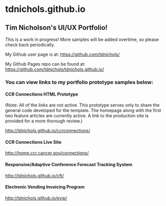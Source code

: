 # tdnichols.github.io

## Tim Nicholson's UI/UX Portfolio!

This is a work in progress! More samples will be added overtime, so please check back periodically.

My Github user page is at:
https://github.com/tdnichols/

My Github Pages repo can be found at:
https://github.com/tdnichols/tdnichols.github.io/

### You can view links to my portfolio prototype samples below:

#### CCR Connections HTML Prototype

(Note: All of the links are not active. This prototype serves only to share the general code developed for the template. The homepage along with the first two feature articles are currently active. A link to the production site is provided for a more thorough review.)

http://tdnichols.github.io/ccrconnections/

#### CCR Connections Live Site

http://home.ccr.cancer.gov/connections/

#### Responsive/Adaptive Conference Forecast Tracking System

http://tdnichols.github.io/cft/

#### Electronic Vending Invoicing Program

http://tdnichols.github.io/evip/

